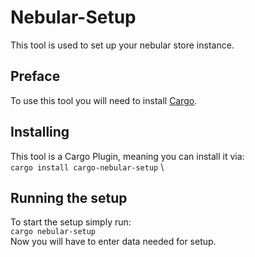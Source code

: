 # Nebular-Setup
This tool is used to set up your nebular store instance.

## Preface
To use this tool you will need to install [Cargo](https://www.rust-lang.org/tools/install).

## Installing
This tool is a Cargo Plugin, meaning you can install it via: \
```cargo install cargo-nebular-setup``` \

## Running the setup

To start the setup simply run: \
```cargo nebular-setup``` \
Now you will have to enter data needed for setup.